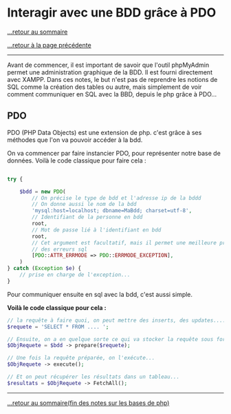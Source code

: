 # Interagir avec une BDD grâce à PDO

[...retour au sommaire](../intro.md)

[...retour à la page précédente](./sessionsCookies.md)

---

Avant de commencer, il est important de savoir que l'outil phpMyAdmin permet une administration graphique de la BDD. Il est fourni directement avec XAMPP. 
Dans ces notes, le but n'est pas de reprendre les notions de SQL comme la création des tables ou autre, mais simplement de voir comment communiquer en SQL avec la BBD, depuis le php grâce à PDO...

## PDO

PDO (PHP Data Objects) est une extension de php. c'est grâce à ses méthodes que l'on va pouvoir accéder à la bdd.

On va commencer par faire instancier PDO, pour représenter notre base de données. 
Voilà le code classique pour faire cela : 
```php

try {

    $bdd = new PDO(
        // On précise le type de bdd et l'adresse ip de la bddd
        // On donne aussi le nom de la bdd 
        'mysql:host=localhost; dbname=MaBdd; charset=utf-8', 
        // Identifiant de la personne en bdd
        root, 
        // Mot de passe lié à l'identifiant en bdd 
        root,
        // Cet argument est facultatif, mais il permet une meilleure prise en charge 
        // des erreurs sql 
        [PDO::ATTR_ERRMODE => PDO::ERRMODE_EXCEPTION],
    )
} catch (Exception $e) {
    // prise en charge de l'exception...
}
```

Pour communiquer ensuite en sql avec la bdd, c'est aussi simple.

**Voilà le code classique pour cela :**
```php
// la requête à faire quoi, on peut mettre des inserts, des updates....
$requete = 'SELECT * FROM .... ';

// Ensuite, on a en quelque sorte ce qui va stocker la requête sous forme d'objet 
$ObjRequete = $bdd -> prepare($requete); 

// Une fois la requête préparée, on l'exécute...
$ObjRequete -> execute();

// Et on peut récupérer les résultats dans un tableau...
$resultats = $ObjRequete -> FetchAll(); 
```

---
[...retour au sommaire(fin des notes sur les bases de php)](../intro.md)